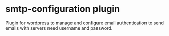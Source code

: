 # smtp-configuration plugin

Plugin for wordpress to manage and configure email authentication to send emails with servers need username and password.

